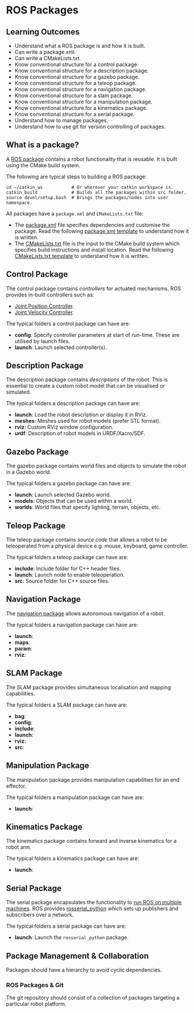 # ROS Packages

## Learning Outcomes

- Understand what a ROS package is and how it is built.
- Can write a package.xml.
- Can write a CMakeLists.txt.
- Know conventional structure for a control package.
- Know conventional structure for a description package.
- Know conventional structure for a gazebo package.
- Know conventional structure for a teleop package.
- Know conventional structure for a navigation package.
- Know conventional structure for a slam package.
- Know conventional structure for a manipulation package.
- Know conventional structure for a kinematics package.
- Know conventional structure for a serial package.
- Understand how to manage packages.
- Understand how to use git for version controlling of packages.

## What is a package?

A [ROS package](http://wiki.ros.org/Packages) contains a robot functionality that is reusable. It is built using the CMake build system.

The following are typical steps to building a ROS package:
```
cd ~/catkin_ws           # Or wherever your catkin workspace is.
catkin_build             # Builds all the packages within src folder.
source devel/setup.bash  # Brings the packages/nodes into user namespace.
```

All packages have a `package.xml` and `CMakeLists.txt` file:
- The [package.xml](http://wiki.ros.org/catkin/package.xml) file specifies dependencies and customise the package. Read the following [package.xml template](./package.xml.template) to understand how it is written.
- The [CMakeLists.txt](http://wiki.ros.org/catkin/CMakeLists.txt) file is the input to the CMake build system which specifies build instructions and install location. Read the following [CMakeLists.txt template](./CMakeLists.txt.template) to understand how it is written.


## Control Package

The control package contains *controllers* for actuated mechanisms. ROS provides in-built controllers such as:
- [Joint Position Controller](http://wiki.ros.org/robot_mechanism_controllers/JointPositionController).
- [Joint Velocity Controller](http://wiki.ros.org/robot_mechanism_controllers/JointVelocityController).

The typical folders a control package can have are:
- **config**: Specify controller parameters at start of run-time. These are utilised by launch files.
- **launch**: Launch selected controller(s).

## Description Package

The description package contains *descriptions* of the robot. This is essential to create a custom robot model that can be visualised or simulated.

The typical folders a description package can have are:
- **launch**: Load the robot description or display it in RViz.
- **meshes**: Meshes used for robot models (prefer STL format).
- **rviz**: Custom RViz window configuration.
- **urdf**: Description of robot models in URDF/Xacro/SDF.

## Gazebo Package

The gazebo package contains world files and objects to simulate the robot in a Gazebo world.

The typical folders a gazebo package can have are:
- **launch**: Launch selected Gazebo world.
- **models**: Objects that can be used within a world.
- **worlds**: World files that specify lighting, terrain, objects, etc.

## Teleop Package

The teleop package contains *source code* that allows a robot to be teleoperated from a physical device e.g. mouse, keyboard, game controller.

The typical folders a teleop package can have are:
- **include**: Include folder for C++ header files.
- **launch**: Launch node to enable teleoperation.
- **src**: Source folder for C++ source files.

## Navigation Package

The [navigation package](http://wiki.ros.org/navigation) allows autonomous navigation of a robot.

The typical folders a navigation package can have are:
- **launch**: 
- **maps**: 
- **param**: 
- **rviz**: 

## SLAM Package

The SLAM package provides simultaneous localisation and mapping capabilities.

The typical folders a SLAM package can have are:
- **bag**:
- **config**:
- **include**:
- **launch**:
- **rviz**:
- **src**:

## Manipulation Package

The manipulation package provides manipulation capabilities for an end effector.

The typical folders a manipulation package can have are:
- **launch**:

## Kinematics Package

The kinematics package contains forward and inverse kinematics for a robot arm.

The typical folders a kinematics package can have are:
- **launch**:

## Serial Package

The serial package encapsulates the functionality to [run ROS on multiple machines](http://wiki.ros.org/ROS/Tutorials/MultipleMachines). ROS provides [rosserial_python](http://wiki.ros.org/rosserial_python) which sets up publishers and subscribers over a network.

The typical folders a serial package can have are:
- **launch**: Launch the `rosserial_python` package.

## Package Management & Collaboration

Packages should have a hierarchy to avoid cyclic dependencies.

### ROS Packages & Git

The git repository should consist of a collection of packages targeting a particular robot platform.
